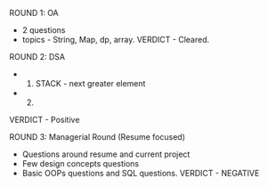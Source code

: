 
ROUND 1: OA
- 2 questions 
- topics - String, Map, dp, array.
VERDICT -  Cleared.

ROUND 2: DSA
- 1. STACK - next greater element
- 2.
VERDICT - Positive


ROUND 3: Managerial Round (Resume focused)
- Questions around resume and current project
- Few design concepts questions
- Basic OOPs questions and SQL questions.
VERDICT - NEGATIVE
